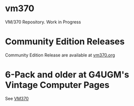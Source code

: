 # vm370
VM/370 Repository.  Work in Progress

# Community Edition Releases 
Community Edition Release are available at [vm370.org](http://www.vm370.org)

# 6-Pack and older at G4UGM's Vintage Computer Pages
See [VM370](http://www.smrcc.org.uk/members/g4ugm/VM370.htm)
